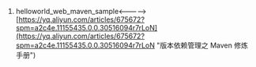 1. helloworld_web_maven_sample<-----> [https://yq.aliyun.com/articles/675672?spm=a2c4e.11155435.0.0.30516094r7rLoN](https://yq.aliyun.com/articles/675672?spm=a2c4e.11155435.0.0.30516094r7rLoN "版本依赖管理之 Maven 修炼手册")





